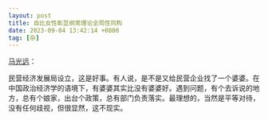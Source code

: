 ```yaml
---
layout: post
title: 自比女性彰显纲常理论全局性同构
date: 2023-09-04 13:42:14 +0800
tag: [杂]
---
```


[马光远](https://m.weibo.cn/detail/4942212620356805)：

民营经济发展局设立，这是好事。有人说，是不是又给民营企业找了一个婆婆。在中国政治经济学的语境下，有婆婆其实比没有婆婆好。遇到问题，有个去诉说的地方，总有个娘家，出台个政策，总有部门负责落实。最理想的，当然是平等对待，没有任何歧视，但很显然，这不现实。
